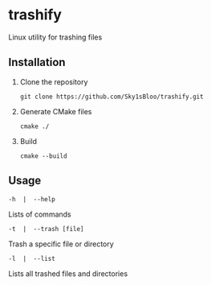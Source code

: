 # trashify
Linux utility for trashing files

## Installation
1. Clone the repository
   ```
   git clone https://github.com/Sky1sBloo/trashify.git
   ```
2. Generate CMake files
   ```
   cmake ./
   ```
3. Build
   ```
   cmake --build
   ```
## Usage
```
-h  |  --help
```
Lists of commands
```
-t  |  --trash [file]
```
Trash a specific file or directory
```
-l  |  --list
```
Lists all trashed files and directories
